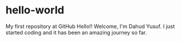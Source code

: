 # hello-world
My first repository at GitHub
Hello!! Welcome, I'm Dahud Yusuf. I just started coding and it has been an amazing journey so far.
